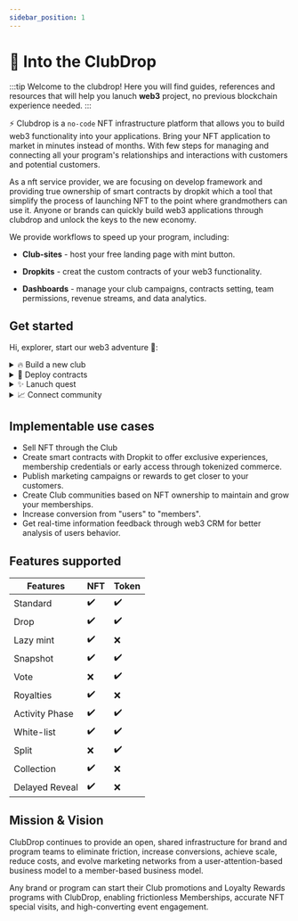 ```yaml
---
sidebar_position: 1
---
```

# 🥂 Into the ClubDrop
:::tip Welcome to the clubdrop!
Here you will find guides, references and resources that will help you lanuch **web3** project, no previous blockchain experience needed.
:::

⚡️ Clubdrop is a <code>no-code</code> NFT infrastructure platform that allows you to build web3 functionality into your applications. Bring your NFT application to market in minutes instead of months. With few steps for managing and connecting all your program's relationships and interactions with customers and potential customers.

As a nft service provider, we are focusing on develop framework and providing true ownership of smart contracts by dropkit which a tool that simplify the process of launching NFT to the point where grandmothers can use it. Anyone or brands can quickly build web3 applications through clubdrop and unlock the keys to the new economy.

We provide workflows to speed up your program, including:

- **Club-sites** - host your free landing page with mint button.

- **Dropkits** - creat the custom contracts of your web3 functionality.

- **Dashboards** - manage your club campaigns, contracts setting, team permissions, revenue streams, and data analytics.

## Get started

Hi, explorer, start our web3 adventure 🌻:

<details>
  <summary>🔥 Build a new club</summary>

Convert your design into a launch ready website. The first step you need to get a new club, the system offering **Frontend** with a free sub domain for your web3 app.  You may also take a few steps to setup `contracts`, `campaigns`, `quests`, `rewards`and more. 
Here we go and [start your first club](/docs/quickstart/build-a-club.md)!
</details>

<details>
  <summary>🐣 Deploy contracts</summary>

Use the Dropkit to ship your contracts directly to any of supported networks `ethereum`,`polygon`,`BNB smart chain`.
</details>

<details>
  <summary>✨ Lanuch quest</summary>

Helps quest initiators and implementers to collaborate efficiently and better align mutual interests. 
</details>

<details>
  <summary>📈 Connect community</summary>

Clubline enable powered messaging where communities and projects can connect, build, and discover alpha.
</details>

## Implementable use cases

- Sell NFT through the Club
- Create smart contracts with Dropkit to offer exclusive experiences, membership credentials or early access through tokenized commerce.
- Publish marketing campaigns or rewards to get closer to your customers.
- Create Club communities based on NFT ownership to maintain and grow your memberships.
- Increase conversion from "users" to "members".
- Get real-time information feedback through web3 CRM for better analysis of users behavior.

## Features supported

| Features       | NFT       | Token     |
| -----------    | --------- | ----------|
| Standard       | ✔️        | ✔️       |
| Drop           | ✔️        | ✔️       |
| Lazy mint      | ✔️        | ❌       |
| Snapshot       | ✔️        | ✔️       |
| Vote           | ❌        | ✔️       |
| Royalties      | ✔️        | ❌       |
| Activity Phase | ✔️        | ✔️       |
| White-list     | ✔️        | ✔️       |
| Split          | ❌        | ✔️       |
| Collection     | ✔️        | ❌       |
| Delayed Reveal | ✔️        | ❌       |

## Mission & Vision

ClubDrop continues to provide an open, shared infrastructure for brand and program teams to eliminate friction, increase conversions, achieve scale, reduce costs, and evolve marketing networks from a user-attention-based business model to a member-based business model.

Any brand or program can start their Club promotions and Loyalty Rewards programs with ClubDrop, enabling frictionless Memberships, accurate NFT special visits, and high-converting event engagement.



